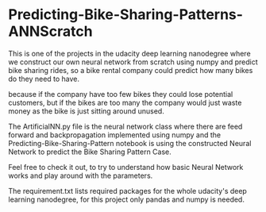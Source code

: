 # Predicting-Bike-Sharing-Patterns-ANNScratch

This is one of the projects in the udacity deep learning nanodegree 
where we construct our own neural network from scratch using numpy 
and predict bike sharing rides, so a bike rental company could 
predict how many bikes do they need to have. 

because if the company have too few bikes they could lose potential customers, 
but if the bikes are too many the company would just waste money as the bike is just sitting around unused.

The ArtificialNN.py file is the neural network class where there are feed forward and backpropagation
implemented using numpy and the Predicting-Bike-Sharing-Pattern notebook is using the constructed Neural Network
to predict the Bike Sharing Pattern Case.

Feel free to check it out, to try to understand how basic Neural Network works and play around with 
the parameters.

The requirement.txt lists required packages for the whole udacity's deep learning nanodegree, for this
project only pandas and numpy is needed.
